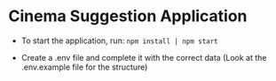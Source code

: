 # Cinema Suggestion Application

- To start the application, run: `npm install | npm start`

- Create a .env file and complete it with the correct data (Look at the .env.example file for the structure)
